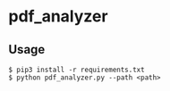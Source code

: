 # pdf_analyzer

## Usage

```console
$ pip3 install -r requirements.txt
$ python pdf_analyzer.py --path <path>
```
